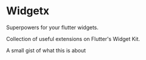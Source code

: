 # Widgetx
Superpowers for your flutter widgets.

Collection of useful extensions on Flutter's Widget Kit.

A small gist of what this is about

[](art/carbon.png)
